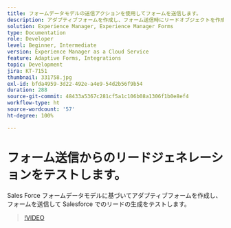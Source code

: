 ```yaml
---
title: フォームデータモデルの送信アクションを使用してフォームを送信します。
description: アダプティブフォームを作成し、フォーム送信時にリードオブジェクトを作成して Salesforce 統合をテストします。
solution: Experience Manager, Experience Manager Forms
type: Documentation
role: Developer
level: Beginner, Intermediate
version: Experience Manager as a Cloud Service
feature: Adaptive Forms, Integrations
topic: Development
jira: KT-7151
thumbnail: 331758.jpg
exl-id: bfda4959-3d22-492e-a4e9-54d2b56f9b54
duration: 288
source-git-commit: 48433a5367c281cf5a1c106b08a1306f1b0e8ef4
workflow-type: ht
source-wordcount: '57'
ht-degree: 100%

---
```


# フォーム送信からのリードジェネレーションをテストします。

Sales Force フォームデータモデルに基づいてアダプティブフォームを作成し、フォームを送信して Salesforce でのリードの生成をテストします。

>[!VIDEO](https://video.tv.adobe.com/v/3411564?quality=12&learn=on&captions=jpn)
